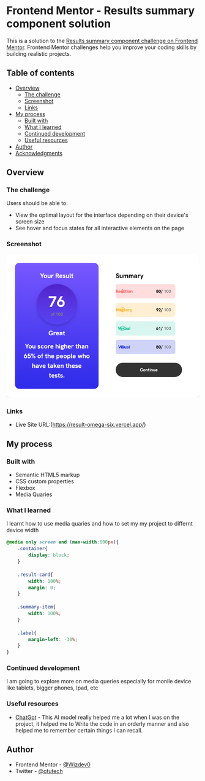 # Frontend Mentor - Results summary component solution

This is a solution to the [Results summary component challenge on Frontend Mentor](https://www.frontendmentor.io/challenges/results-summary-component-CE_K6s0maV). Frontend Mentor challenges help you improve your coding skills by building realistic projects. 

## Table of contents

- [Overview](#overview)
  - [The challenge](#the-challenge)
  - [Screenshot](#screenshot)
  - [Links](#links)
- [My process](#my-process)
  - [Built with](#built-with)
  - [What I learned](#what-i-learned)
  - [Continued development](#continued-development)
  - [Useful resources](#useful-resources)
- [Author](#author)
- [Acknowledgments](#acknowledgments)


## Overview

### The challenge

Users should be able to:

- View the optimal layout for the interface depending on their device's screen size
- See hover and focus states for all interactive elements on the page


### Screenshot

![Screenshot](./Assets/screenshot.png)




### Links


- Live Site URL:(https://result-omega-six.vercel.app/)

## My process

### Built with

- Semantic HTML5 markup
- CSS custom properties
- Flexbox
- Media Quaries
 


### What I learned

I learnt how to use media quaries and how to set my my project to differnt device width


```css 
@media only screen and (max-width:600px){
    .container{
        display: block;
    }

    .result-card{
        width: 100%;
        margin: 0;
    }

    .summary-item{
        width: 100%;
    }

    .label{
        margin-left: -30%;
    }
}
```



### Continued development

I am going to explore more on media queries especially for monile device like tablets, bigger phones, Ipad, etc

### Useful resources

- [ChatGpt](https://chat.openai.com) - This AI model really helped me a lot when I was on the project, it helped me to Write the code in an orderly manner and also helped me to remember certain things I can recall.



## Author

- Frontend Mentor - [@Wizdev0](https://www.frontendmentor.io/profile/Wizdev0)
- Twitter - [@otutech](https://www.twitter.com/otutech)

